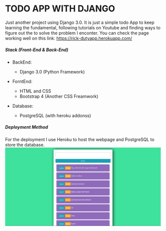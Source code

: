 # TODO APP WITH DJANGO

Just another project using Django 3.0. It is just a simple todo App to keep learning the fundamental, following tutorials on Youtube and finding ways to figure out the to solve the problem I enconter. You can check the page working well on this link: https://rick-dutyapp.herokuapp.com/

##### Stack (Front-End & Back-End)
* BackEnd:
    * Django 3.0 (Python Framework)


* ForntEnd:
    * HTML and CSS
    * Bootstrap 4 (Another CSS Freamwork)

* Database:
    * PostgreSQL (with heroku addonss)

##### Deployment Method
For the deployment I use Heroku to host the webpage and PostgreSQL to store the database.
![](/static/img/Captura.JPG)